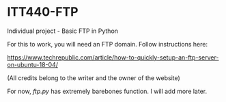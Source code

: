 # ITT440-FTP
Individual project - Basic FTP in Python

For this to work, you will need an FTP domain. Follow instructions here: 

https://www.techrepublic.com/article/how-to-quickly-setup-an-ftp-server-on-ubuntu-18-04/

(All credits belong to the writer and the owner of the website)


For now, *ftp.py* has extremely barebones function. I will add more later.
